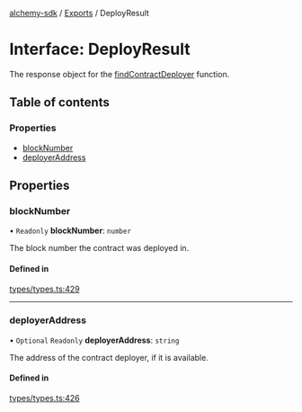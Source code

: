 [alchemy-sdk](../README.md) / [Exports](../modules.md) / DeployResult

# Interface: DeployResult

The response object for the [findContractDeployer](../modules.md#findcontractdeployer) function.

## Table of contents

### Properties

- [blockNumber](DeployResult.md#blocknumber)
- [deployerAddress](DeployResult.md#deployeraddress)

## Properties

### blockNumber

• `Readonly` **blockNumber**: `number`

The block number the contract was deployed in.

#### Defined in

[types/types.ts:429](https://github.com/alchemyplatform/alchemy-sdk-js/blob/9f71253/src/types/types.ts#L429)

___

### deployerAddress

• `Optional` `Readonly` **deployerAddress**: `string`

The address of the contract deployer, if it is available.

#### Defined in

[types/types.ts:426](https://github.com/alchemyplatform/alchemy-sdk-js/blob/9f71253/src/types/types.ts#L426)
